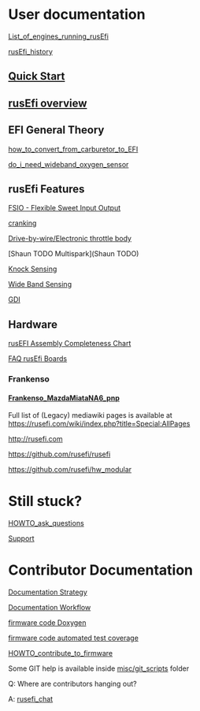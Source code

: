 
# User documentation

[List_of_engines_running_rusEfi](List_of_engines_running_rusEfi)

[rusEfi_history](rusEfi_history)


## [Quick Start](HOWTO_quick_start)

## [rusEfi overview](overview)



## EFI General Theory

[how_to_convert_from_carburetor_to_EFI](how_to_convert_from_carburetor_to_EFI)

[do_i_need_wideband_oxygen_sensor](do_i_need_wideband_oxygen_sensor)

## rusEfi Features
[FSIO - Flexible Sweet Input Output](FSIO)

[cranking](cranking)

[Drive-by-wire/Electronic throttle body](HOWTO_electronic_throttle_body)

[Shaun TODO Multispark](Shaun TODO)

[Knock Sensing](knock_sensing.md)

[Wide Band Sensing](cj125_heating_4_9)

[GDI](GDI_status)

## Hardware

[rusEFI Assembly Completeness Chart](Completeness_Chart)

[FAQ rusEfi Boards](Hardware)

### Frankenso
#### [Frankenso_MazdaMiataNA6_pnp](Frankenso_MazdaMiataNA6_pnp)



Full list of (Legacy) mediawiki pages is available at https://rusefi.com/wiki/index.php?title=Special:AllPages

http://rusefi.com

https://github.com/rusefi/rusefi

https://github.com/rusefi/hw_modular

# Still stuck?

[HOWTO_ask_questions](HOWTO_ask_questions)

[Support](Support)


# Contributor Documentation

[Documentation Strategy](Documentation_Strategy)

[Documentation Workflow](Documentation_Workflow)

[firmware code Doxygen](https://rusefi.com/docs/html)

[firmware code automated test coverage](https://rusefi.com/docs/unit_tests_coverage)

[HOWTO_contribute_to_firmware](HOWTO_contribute_to_firmware)

Some GIT help is available inside [misc/git_scripts](https://github.com/rusefi/hw_microRusEfi/tree/master/git_scripts) folder

Q: Where are contributors hanging out?

A: [rusefi_chat](rusefi_chat)
